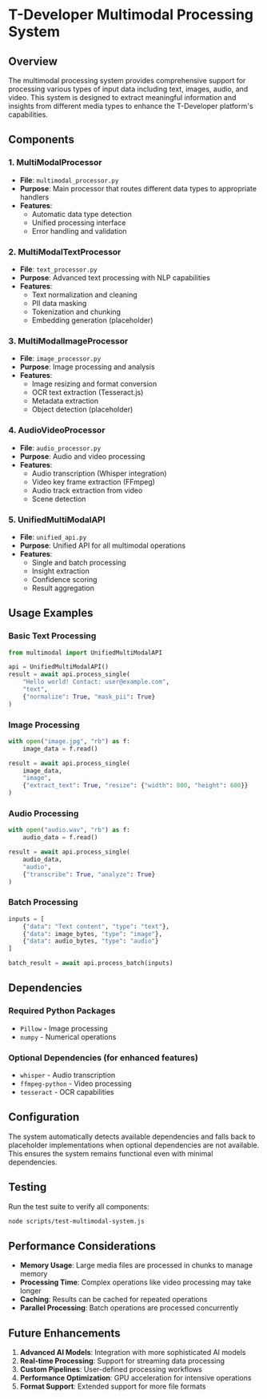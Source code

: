 # T-Developer Multimodal Processing System

## Overview

The multimodal processing system provides comprehensive support for processing various types of input data including text, images, audio, and video. This system is designed to extract meaningful information and insights from different media types to enhance the T-Developer platform's capabilities.

## Components

### 1. MultiModalProcessor
- **File**: `multimodal_processor.py`
- **Purpose**: Main processor that routes different data types to appropriate handlers
- **Features**: 
  - Automatic data type detection
  - Unified processing interface
  - Error handling and validation

### 2. MultiModalTextProcessor
- **File**: `text_processor.py`
- **Purpose**: Advanced text processing with NLP capabilities
- **Features**:
  - Text normalization and cleaning
  - PII data masking
  - Tokenization and chunking
  - Embedding generation (placeholder)

### 3. MultiModalImageProcessor
- **File**: `image_processor.py`
- **Purpose**: Image processing and analysis
- **Features**:
  - Image resizing and format conversion
  - OCR text extraction (Tesseract.js)
  - Metadata extraction
  - Object detection (placeholder)

### 4. AudioVideoProcessor
- **File**: `audio_processor.py`
- **Purpose**: Audio and video processing
- **Features**:
  - Audio transcription (Whisper integration)
  - Video key frame extraction (FFmpeg)
  - Audio track extraction from video
  - Scene detection

### 5. UnifiedMultiModalAPI
- **File**: `unified_api.py`
- **Purpose**: Unified API for all multimodal operations
- **Features**:
  - Single and batch processing
  - Insight extraction
  - Confidence scoring
  - Result aggregation

## Usage Examples

### Basic Text Processing
```python
from multimodal import UnifiedMultiModalAPI

api = UnifiedMultiModalAPI()
result = await api.process_single(
    "Hello world! Contact: user@example.com",
    "text",
    {"normalize": True, "mask_pii": True}
)
```

### Image Processing
```python
with open("image.jpg", "rb") as f:
    image_data = f.read()

result = await api.process_single(
    image_data,
    "image",
    {"extract_text": True, "resize": {"width": 800, "height": 600}}
)
```

### Audio Processing
```python
with open("audio.wav", "rb") as f:
    audio_data = f.read()

result = await api.process_single(
    audio_data,
    "audio",
    {"transcribe": True, "analyze": True}
)
```

### Batch Processing
```python
inputs = [
    {"data": "Text content", "type": "text"},
    {"data": image_bytes, "type": "image"},
    {"data": audio_bytes, "type": "audio"}
]

batch_result = await api.process_batch(inputs)
```

## Dependencies

### Required Python Packages
- `Pillow` - Image processing
- `numpy` - Numerical operations

### Optional Dependencies (for enhanced features)
- `whisper` - Audio transcription
- `ffmpeg-python` - Video processing
- `tesseract` - OCR capabilities

## Configuration

The system automatically detects available dependencies and falls back to placeholder implementations when optional dependencies are not available. This ensures the system remains functional even with minimal dependencies.

## Testing

Run the test suite to verify all components:

```bash
node scripts/test-multimodal-system.js
```

## Performance Considerations

- **Memory Usage**: Large media files are processed in chunks to manage memory
- **Processing Time**: Complex operations like video processing may take longer
- **Caching**: Results can be cached for repeated operations
- **Parallel Processing**: Batch operations are processed concurrently

## Future Enhancements

1. **Advanced AI Models**: Integration with more sophisticated AI models
2. **Real-time Processing**: Support for streaming data processing
3. **Custom Pipelines**: User-defined processing workflows
4. **Performance Optimization**: GPU acceleration for intensive operations
5. **Format Support**: Extended support for more file formats